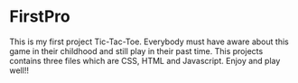 # FirstPro
This is my first project Tic-Tac-Toe. Everybody must have aware about this game in their childhood and still play in their past time. This projects contains three files which are CSS, HTML and Javascript. Enjoy and play well!!
